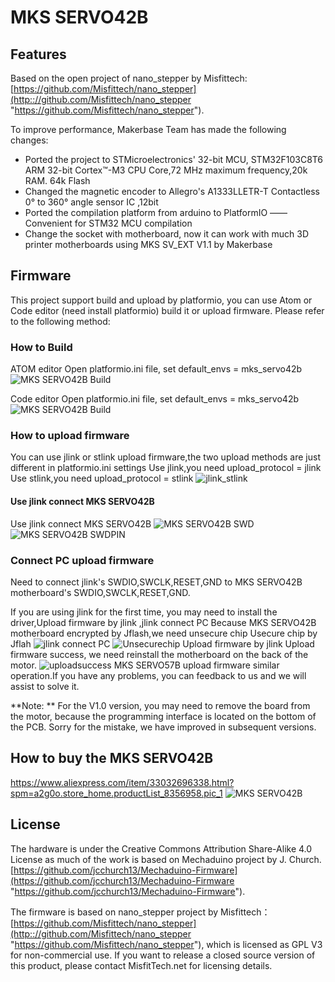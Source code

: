 # MKS SERVO42B
## Features
Based on the open project of nano_stepper by Misfittech:[https://github.com/Misfittech/nano_stepper](http:://github.com/Misfittech/nano_stepper "https://github.com/Misfittech/nano_stepper").

To improve performance, Makerbase Team has made the following changes:

- Ported the project to STMicroelectronics' 32-bit MCU, STM32F103C8T6 ARM 32-bit Cortex™-M3 CPU Core,72 MHz maximum frequency,20k RAM. 64k Flash
- Changed the magnetic encoder to Allegro's A1333LLETR-T Contactless 0° to 360° angle sensor IC ,12bit
- Ported the compilation platform from arduino to PlatformIO —— Convenient  for STM32 MCU compilation
- Change the socket with motherboard, now it can work with much 3D printer motherboards using MKS SV_EXT V1.1 by Makerbase



## Firmware
  This project support build and upload by platformio, you can use Atom or Code editor (need install platformio) build it or upload  firmware. Please refer to the following method:
### How to Build
  ATOM editor
  Open platformio.ini file, set default_envs = mks_servo42b
  ![MKS SERVO42B Build](https://github.com/makerbase-mks/MKS-SERVO42B/blob/master/Picture/AtomBuild.png "MKS SERVO42B Build")
  
  Code editor
  Open platformio.ini file, set default_envs = mks_servo42b
  ![MKS SERVO42B Build](https://github.com/makerbase-mks/MKS-SERVO42B/blob/master/Picture/CodeBuild.png "MKS SERVO42B Build")
  
### How to upload firmware
  You can use jlink or stlink upload firmware,the two upload methods are just different in platformio.ini settings
  Use jlink,you need upload_protocol = jlink
  Use stlink,you need upload_protocol = stlink
  ![jlink_stlink](https://github.com/makerbase-mks/MKS-SERVO42B/blob/master/Picture/jlink_stlink.png "jlink_stlink")
#### Use jlink connect MKS SERVO42B
  Use jlink connect MKS SERVO42B
  ![MKS SERVO42B SWD](https://github.com/makerbase-mks/MKS-SERVO42B/blob/master/Picture/SWDPIN.png "MKS SERVO42B SWD")
  ![MKS SERVO42B SWDPIN](https://github.com/makerbase-mks/MKS-SERVO42B/blob/master/Picture/MKSSERVO42BSWDPIN.png "MKS SERVO42B SWDPIN")
### Connect PC upload firmware
Need to connect jlink's SWDIO,SWCLK,RESET,GND to MKS SERVO42B motherboard's SWDIO,SWCLK,RESET,GND.

  If you are using jlink for the first time, you may need to install the driver,Upload firmware by jlink
  ,jlink connect PC Because MKS SERVO42B motherboard encrypted by Jflash,we need unsecure chip Usecure chip by Jflah
  ![jlink connect PC](https://github.com/makerbase-mks/MKS-SERVO42B/blob/master/Picture/jlink.png "jlink connect PC")
  ![Unsecurechip](https://github.com/makerbase-mks/MKS-SERVO42B/blob/master/Picture/Unsecurechip.png "Unsecurechip")
  Upload firmware by jlink 
  Upload firmware success, we need reinstall the motherboard on the back of the motor. 
  ![uploadsuccess](https://github.com/makerbase-mks/MKS-SERVO42B/blob/master/Picture/uploadsuccess.jpg "uploadsuccess")
  MKS SERVO57B upload firmware similar operation.If you have any problems, you can feedback to us and we will assist to solve it.

**Note: **
For the V1.0 version, you may need to remove the board from the motor, because the programming interface is located on the bottom of the PCB. Sorry for the mistake, we have improved in subsequent versions. 

## How to buy the MKS SERVO42B  
  https://www.aliexpress.com/item/33032696338.html?spm=a2g0o.store_home.productList_8356958.pic_1
![MKS SERVO42B](https://github.com/makerbase-mks/MKS-SERVO42B/blob/master/Picture/SERVO42B.png "MKS SERVO42B")

## License
The hardware is under the Creative Commons Attribution Share-Alike 4.0 License as much of the work is based on Mechaduino project by J. Church.
 [https://github.com/jcchurch13/Mechaduino-Firmware](https://github.com/jcchurch13/Mechaduino-Firmware "https://github.com/jcchurch13/Mechaduino-Firmware"). 

The firmware is based on nano_stepper project by Misfittech：[https://github.com/Misfittech/nano_stepper](http:://github.com/Misfittech/nano_stepper "https://github.com/Misfittech/nano_stepper"), which is licensed as GPL V3 for non-commercial use. If you want to release a closed source version of this product, please contact MisfitTech.net for licensing details.
  

